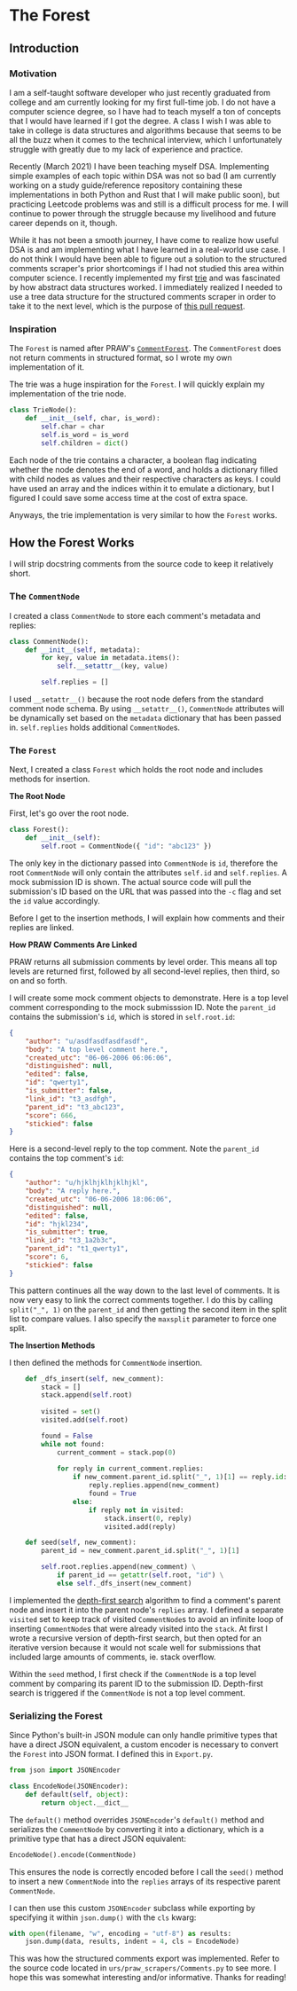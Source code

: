 # The Forest

## Introduction

### Motivation

I am a self-taught software developer who just recently graduated from college and am currently looking for my first full-time job. I do not have a computer science degree, so I have had to teach myself a ton of concepts that I would have learned if I got the degree. A class I wish I was able to take in college is data structures and algorithms because that seems to be all the buzz when it comes to the technical interview, which I unfortunately struggle with greatly due to my lack of experience and practice.

Recently (March 2021) I have been teaching myself DSA. Implementing simple examples of each topic within DSA was not so bad (I am currently working on a study guide/reference repository containing these implementations in both Python and Rust that I will make public soon), but practicing Leetcode problems was and still is a difficult process for me. I will continue to power through the struggle because my livelihood and future career depends on it, though. 

While it has not been a smooth journey, I have come to realize how useful DSA is and am implementing what I have learned in a real-world use case. I do not think I would have been able to figure out a solution to the structured comments scraper's prior shortcomings if I had not studied this area within computer science. I recently implemented my first [trie][trie] and was fascinated by how abstract data structures worked. I immediately realized I needed to use a tree data structure for the structured comments scraper in order to take it to the next level, which is the purpose of [this pull request][Pull Request].

### Inspiration

The `Forest` is named after PRAW's [`CommentForest`][CommentForest]. The `CommentForest` does not return comments in structured format, so I wrote my own implementation of it.

The trie was a huge inspiration for the `Forest`. I will quickly explain my implementation of the trie node.

```python
class TrieNode():
    def __init__(self, char, is_word):
        self.char = char
        self.is_word = is_word
        self.children = dict()
```

Each node of the trie contains a character, a boolean flag indicating whether the node denotes the end of a word, and holds a dictionary filled with child nodes as values and their respective characters as keys. I could have used an array and the indices within it to emulate a dictionary, but I figured I could save some access time at the cost of extra space.

Anyways, the trie implementation is very similar to how the `Forest` works.

## How the Forest Works

I will strip docstring comments from the source code to keep it relatively short.

### The `CommentNode`

I created a class `CommentNode` to store each comment's metadata and replies:

```python
class CommentNode():
    def __init__(self, metadata):
        for key, value in metadata.items():
            self.__setattr__(key, value)

        self.replies = []
```

I used `__setattr__()` because the root node defers from the standard comment node schema. By using `__setattr__()`, `CommentNode` attributes will be dynamically set based on the `metadata` dictionary that has been passed in. `self.replies` holds additional `CommentNode`s.

### The `Forest`

Next, I created a class `Forest` which holds the root node and includes methods for insertion.

**The Root Node**

First, let's go over the root node.

```python
class Forest():
    def __init__(self):
        self.root = CommentNode({ "id": "abc123" })
```

The only key in the dictionary passed into `CommentNode` is `id`, therefore the root `CommentNode` will only contain the attributes `self.id` and `self.replies`. A mock submission ID is shown. The actual source code will pull the submission's ID based on the URL that was passed into the `-c` flag and set the `id` value accordingly.

Before I get to the insertion methods, I will explain how comments and their replies are linked.

**How PRAW Comments Are Linked**

PRAW returns all submission comments by level order. This means all top levels are returned first, followed by all second-level replies, then third, so on and so forth.

I will create some mock comment objects to demonstrate. Here is a top level comment corresponding to the mock submisssion ID. Note the `parent_id` contains the submission's `id`, which is stored in `self.root.id`:

```json
{
    "author": "u/asdfasdfasdfasdf",
    "body": "A top level comment here.",
    "created_utc": "06-06-2006 06:06:06",
    "distinguished": null,
    "edited": false,
    "id": "qwerty1",
    "is_submitter": false,
    "link_id": "t3_asdfgh",
    "parent_id": "t3_abc123",
    "score": 666,
    "stickied": false
}
```

Here is a second-level reply to the top comment. Note the `parent_id` contains the top comment's `id`:

```json
{
    "author": "u/hjklhjklhjklhjkl",
    "body": "A reply here.",
    "created_utc": "06-06-2006 18:06:06",
    "distinguished": null,
    "edited": false,
    "id": "hjkl234",
    "is_submitter": true,
    "link_id": "t3_1a2b3c",
    "parent_id": "t1_qwerty1",
    "score": 6,
    "stickied": false
}
```

This pattern continues all the way down to the last level of comments. It is now very easy to link the correct comments together. I do this by calling `split("_", 1)` on the `parent_id` and then getting the second item in the split list to compare values. I also specify the `maxsplit` parameter to force one split.

**The Insertion Methods**

I then defined the methods for `CommentNode` insertion.

```python
    def _dfs_insert(self, new_comment):
        stack = []
        stack.append(self.root)
        
        visited = set()
        visited.add(self.root)

        found = False
        while not found:
            current_comment = stack.pop(0)
            
            for reply in current_comment.replies:
                if new_comment.parent_id.split("_", 1)[1] == reply.id:
                    reply.replies.append(new_comment)
                    found = True
                else:
                    if reply not in visited:
                        stack.insert(0, reply)
                        visited.add(reply)

    def seed(self, new_comment):
        parent_id = new_comment.parent_id.split("_", 1)[1]

        self.root.replies.append(new_comment) \
            if parent_id == getattr(self.root, "id") \
            else self._dfs_insert(new_comment)
```

I implemented the [depth-first search][Depth-First Search] algorithm to find a comment's parent node and insert it into the parent node's `replies` array. I defined a separate `visited` set to keep track of visited `CommentNode`s to avoid an infinite loop of inserting `CommentNode`s that were already visited into the `stack`. At first I wrote a recursive version of depth-first search, but then opted for an iterative version because it would not scale well for submissions that included large amounts of comments, ie. stack overflow.

Within the `seed` method, I first check if the `CommentNode` is a top level comment by comparing its parent ID to the submission ID. Depth-first search is triggered if the `CommentNode` is not a top level comment.

### Serializing the Forest

Since Python's built-in JSON module can only handle primitive types that have a direct JSON equivalent, a custom encoder is necessary to convert the `Forest` into JSON format. I defined this in `Export.py`.

```python
from json import JSONEncoder

class EncodeNode(JSONEncoder):
    def default(self, object):
        return object.__dict__
```

The `default()` method overrides `JSONEncoder`'s `default()` method and serializes the `CommentNode` by converting it into a dictionary, which is a primitive type that has a direct JSON equivalent:

```python
EncodeNode().encode(CommentNode)
```

This ensures the node is correctly encoded before I call the `seed()` method to insert a new `CommentNode` into the `replies` arrays of its respective parent `CommentNode`.

I can then use this custom `JSONEncoder` subclass while exporting by specifying it within `json.dump()` with the `cls` kwarg:

```python
with open(filename, "w", encoding = "utf-8") as results:
    json.dump(data, results, indent = 4, cls = EncodeNode)
```

This was how the structured comments export was implemented. Refer to the source code located in `urs/praw_scrapers/Comments.py` to see more. I hope this was somewhat interesting and/or informative. Thanks for reading!

<!-- LINKS -->
[Pull Request]: https://github.com/JosephLai241/URS/pull/24

[CommentForest]: https://praw.readthedocs.io/en/latest/code_overview/other/commentforest.html
[trie]: https://www.interviewcake.com/concept/java/trie
[Depth-First Search]: https://www.interviewcake.com/concept/java/dfs
